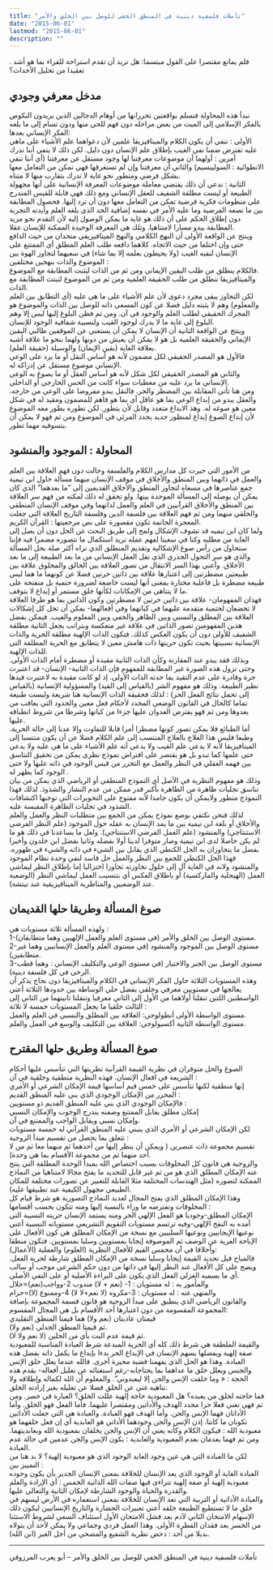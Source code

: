 ```yaml
---
title: "تأملات فلسفية دينية في المنطق الخفي للوصل بين الخلق والأمر"
date: "2015-06-01"
lastmod: "2015-06-01"
description: ""
---
```

. فلم يمانع مقتصرا على القول مبتسما: هل تريد أن تقدم استراحة للقراء بما هو أشد تعقيدا من تحليل الأحداث؟

## **مدخل معرفي وجودي**

نبدأ هذه المحاولة فنسلم بواقعتين تحررانها من أوهام الدجالين الذين يريدون النكوص بالفكر الإسلامي إلى الميت من بعض مراحله دون فهم للحي منها ودون تسام إلى ما بلغه الفكر الإنساني بعدها:  
الأولى : ننفي أن يكون الكلام والميتافيزيقا علمين لأن دعواهما علم الأشياء على ماهي عليه تفترض ضمنا نفي الغيب بإطلاق علم الإنسان دون دليل. لكن ذلك لا ينفي أننا ندرك أمرين : أولهما أن موضوعات معرفتنا لها وجود مستقل عن معرفتنا (أي أننا ننفي الانطوائية : السوليبسيم) والثاني أن معرفتنا وإن لم تستغرقها فهي تمكن من التعامل معها بشكل فرضي ومتطور نحو غاية لا تدرك بتقارب منها لا متناه.  
الثانية : ندعي أن ذلك يقتضي معاملة موضوعات المعرفة الإنسانية على أنها مجهولة الطبيعة أو ليست مطلقة الشفيف للعقل الإنساني ومع ذلك فهي قابلة للقيس المتدرج على منظومات فكرية فرضية تمكن من التعامل معها دون أن ترد إليها. فحصول المطابقة بين ما تضعه الفرضية وما عليه الأمر في نفسه إضافية الحد الذي بلغه العلم وأيدته التجربة دون إطلاق الحكم على أن ذلك هو غاية ما يمكن الوصول إليه لأن التقدم نحو مزيد المطابقة يبدو مسارا لامتناهيا. وتلك هي المعرفة الوحيدة الممكنة للإنسان عقلا.  
وينتج عن الواقعة الأولى أن النهج الكلامي والنهج الميتافيزيقي متحدان من حيث الدافع حتى وإن اختلفا من حيث الاتجاه. كلاهما دافعه طلب العلم المطلق أي الممتنع على الإنسان لنفيه الغيب (ولا يحيطون بعلمه إلا بما شاء) في سعيهما لتجاوز الهوة بين الموضوع والذات بنهجين مختلفين :  
فالكلام ينطلق من طلب اليقين الإيماني ومن ثم من الذات ليثبت المطابقة مع الموضوع.  
والميتافيزيقا تنطلق من طلب الحقيقة العلمية ومن ثم من الموضوع لتبتث المطابقة مع الذات.  
لكن التجاوز يبقى مجرد دعوى لأن علم الأشياء على ما هي عليه (أي التطابق بين العلم والمعلوم) وهم لا يثبته دليل فضلا عن كون المسعى ذاته للوصل بين الذات والموضوع هو المحرك الحقيقي لطلب العلم والوجود في آن. ومن ثم فظن البلوغ إليها ليس إلا وهم البلوغ إلى غاية ما لا يدرك لوجود الغيب ولنسبية شفافية الوجود للإنسان.  
وينتج عن الواقعة الثانية أن الإنسان لا يمكن أن يستغني عن الموقفين طالبي اليقين الإيماني والحقيقة العلمية بل هو لا يمكن أن يعيش من دونها ولهما بنحو ما علاقة أشبه بعلاقة الغاية (يقين الإيمان) والوسيلة (حقيقة العلم).  
فالأول هو المصدر الحقيقي لكل مضمون لأنه هو أساس النقل أو ما يرد على الوعي الإنساني موضوع مستقل عن إدراكه له.  
والثاني هو المصدر الحقيقي لكل شكل لأنه هو أساس العقل أو ما يصوغ به الوعي الإنساني ما يرد عليه من معطيات سواء كانت من الحس الخارجي أو الداخلي.  
ومن هنا تأتي المقابلة بين المضطر والحر. فالنقل يبدو مفروضا على الوعي من خارجه. والعقل يبدو من إبداع الوعي بما هو عاقل أي بما هو فاهم للمضمون ومقيد له في شكل معين هو صوغه له. وهذ الابداع متعدد وقابل لأن يتطور. لكن تطوره يطور معه الموضوع لأن إبداع الصوغ إبداع لمنظور جديد يجدد المرئي في الموضوع ومن ثم فهو لا يمكن أن يتسوفيه مهما تطور.

## **المحاولة : الموجود والمنشود**

من الأمور التي حيرت كل مدارس الكلام والفلسفة وحالت دون فهم العلاقة بين العلم والعمل في ذاتهما وبين المنطق والأخلاق في موقف الإنسان منهما مسألة حاول ابن تيمية جمع عناصرها في مسعاه لتجاوز المنطق والأخلاق القديمين إلى “ما بعدهما” الذي كان يمكن أن يوصله إلى المسألة الموحدة بينها. ولو تحقق له ذلك لمكنه من فهم سر العلاقة بين المنطق والأخلاق القرآنيين في العلم والعمل لذاتهما وفي موقف الإنسان المنطقي والخلقي منهما ومن ثم فهم العلاقة بين فلسفة الدين وفلسفة التاريخ العلاقة التي جعلت المعجزة الخاتمة تكون مقصورة على نص مرجعيتها : القرآن الكريم.  
ولما كان ابن تيميه قد تشوف الإشكال ولمح إلى طريق البحث عن الحل دون أن يصل إلى الغاية من مطلبه وكنا في سعينا لفهم عمله نريد استكمال ما نتصوره مضمرا فيه فإننا سنحاول من رأس صوغ الإشكالية وتقديم المنطلق الذي نراه أكثر صلة بحل المسألة والذي هو سر التحول الجذري الذي نقل العقل الإنساني من ما بعد الطبيعة إلى ما بعد الأخلاق. وأعني بهذا السر الانتقال من تصور العلاقة بين الخالق والمخلوق علاقة بين طبيعتين مضطرتين إلى اعتبارها علاقة بين ذاتين حرتين فضلا عن كونهما ما هما ليس طبيعة مضطرة بل فاعلية مختارة بمعنى أنها ليست خاضعة لضرورة حتمية بل منفتحة على ما لا يتناهى من الإمكانات لكأنها خلق مستمر أو إبداع لا يتوقف.  
فهذان المفهومان- علاقة بين ذاتين حرتين لا مضطرتين وكون الذاتين بما هو طرفا العلاقة لا تخضعان لحتمية متقدمة عليهما في كيانهما وفي أفعالهما- يمكن أن تحل كل إشكالات العلاقة بين المطلق والنسبي وبين الظاهر والخفي وبين المعلوم والغيب. فيمكن بفضل هذين المفهومين تصور الذاتين في علاقة غير منعكسة وبتراتب يجعل الثانية مطلقة الشفيف للأولى دون أن يكون العكس كذلك. فتكون الذات الإلهية مطلقة الحرية والذات الإنسانية نسبيتها بحيث تكون حريتها ذات هامش معين لا يتطابق مع الحرية المطلقة التي للذات الإلهية.  
وبذلك فقد يبدو عند المقارنة وكأن الذات الثانية مقيدة أو مضطرة أمام الذات الأولى. وحتى تزول هذه الصورة غير المطابقة للمفهوم فإن الذات الثانية- الإنسان- قد اعتبرت حرة وقادرة على عدم التقيد بما حدته الذات الأولى. إذ لو كانت مقيدة به لاعتبرت قيدها نظير الطبيعة. وذلك هو مفهوم الشر (بالقياس إلى القيد) والمسؤولية الإنسانية (بالقياس إلى تحمل نتائج الفعل الحر) : لذلك فحقيقة الذات الإنسانية هنا شريعة وليست طبيعة تماما كالحال في القانون الوضعي المحدد لأحكام فعل معين والحدود التي يعاقب من يعدوها ومن ثم فهو يفترض العدوان عليها جزءا من كيانها وشرطا من شروط انطباقه عليها.  
أما الطبائع فلا يمكن تصور كونها مضطرا أمرا قابلا للتفاوت وإلا عدنا إلى حالة الحرية. وطبعا فليس هذا العلاج بالعلاج المنتسب إلى علم الكلام فضلا عن أن يكون منتسبا إلى الميتافيزيقا لأنه لا يدعي علم الغيب ولا يدعي أنه علم الأشياء على ما هي عليه ولا يدعي حتى علمها كما تبدو بل هو يقتصر على افتراض نموذج نظري يمكن من تحقيق التناسق بين فهمه العقلي في النظر والعمل مع التحرر من قيس الوجود في ذاته عليها ولا حتى الوجود كما يظهر له .  
وذلك هو مفهوم النظرية في الأصل أي النموذج المنطقي أو الرياضي الذي يمكن من بيان تناسق تجليات ظاهرة من الظاهرة بأكبر قدر ممكن من عدم النشاز والشذوذ. لذلك فهذا النموذج متطور ولايمكن أن يكون جامدا لأنه مفتوح على التحويرات التي توجبها اكتشافات الشذود في تجليات الظاهرة المقيسة عليه.  
لذلك فنحن نكتفي بوضع نموذح يمكن من الجمع بين متطلبات النظر والعمل والعلم والأخلاق أو بلغة ابن تيمية بين ما يمد الإنسان به عقله حول الموجود (علم النظر الفرضي الاستنتاجي) والمنشود (علم العمل الفرضي الاستنتاجي). ولعل ما يساعدنا في ذلك هو ما لم يكن حاصلا لدى ابن تيمية وصار متوفرا لدينا أولا بفضله وثانيا بفضل ابن خلدون وأخيرا بفضل ما يتجاوزان به الحل الكنطي الذي يقابل بين الشيء في ذاته والشيء في ظهوره. فهذا الحل الكنطي للجمع بين النظر والعمل حل فاسد لنفي وحدة نظام الموجود والمنشود ولانه في الغاية آل إلى حلول تجاوزته تجاوزا اختزاليا إما بإطلاق النظر ليماشي العمل (الهيجلية والماركسية) أو باطلاق العكس أي بتنسيب العمل ليماشي النظر (الوضعية عند الوضعيين والمناظرية الميتافيزيقية عند نيتشة).

## **صوغ المسألة وطريقا حلها القديمان**

ولهذه المسألة ثلاثة مستويات هي :  
1-مستوى الوصل بين الخلق والأمر (في مستوى العلم والعمل الإلهيين وهما متطابقان).  
2-مستوى الوصل بين الموجود والمنشود (في مستوى العلم والعمل الإنسانيين وهما غير متطابقين).  
3-مستوى الوصل بين الجبر والاختيار (في مستوى الوعي والتكليف الإنساني : وهما قطب الرحى في كل فلسفة دينية).  
وهذه المستويات الثلاثة حاول الفكر الإنساني في الكلام والميتافيزيقا دون نجاج يذكر أن يعالجها في مستويين معرفي وخلقي بفضل حلي الوساطة بين حدودها الثلاثة أعني الواسطتين اللتين تنقلنا أولاهما من الأول إلى الثاني معرفيا وتنقلنا ثانيتهما من الثاني إلى الثالث خلقيا ما يجعل المستويات خمسة لا ثلاثة :  
مستوى الواسطة الأولى أنطولوجي: العلاقة بين المطلق والنسبي في العلم والعمل.  
مستوى الواسطة الثانية أكسيولوجي: العلاقة بين التكليف والوسع في العمل والعلم.

## **صوغ المسألة وطريق حلها المقترح**

الصوغ والحل متوفران في نظرية القيمة القرآنية نظريتها التي تتأسس عليها أحكام الشريعة في افعال الإنسان. فهذه النظرية منطقية وخلقية في آن :  
إنها منطقية لكنها تتأسس على خمس قيم أساسها قيمة الإمكان الشرعي أو الأمري المحرر من الإمكان الوجودي الذي بني عليه المنطق القديم :  
فالإمكان الوجودي الذي بني عليه المنطق القديم ذو مستويين :  
إمكان مطلق يقابل الممتنع وضمنه يندرج الوجوب والإمكان النسبي  
وإمكان نسبي ويقابل الواجب والممتنع في آن.  
لكن الإمكان الشرعي أو الأمري الذي ينبني عليه المنطق القرآني له خمسة مستويات تتعلق بما يحصل من تقسيم مبدأ الزوجية :  
تقسيم مجموعة ذات عنصرين ( ويمكن أن ينظر إليها من أحدهما ثم منهما معا ثم من لا أحد منهما ثم من مجموعة الأقسام بما هي وحدة).  
والزوجية هي قانون كل المخلوقات بسبب اختصاص الله بمبدأ الوحدة المطلقة التي ينتج عنه الإمكان المطلق الذي هو من ثم غير قابل للتحديد ما يفتح مجالا لامتناهيا من النماذج الممكنة لتصوره (مثل الهندسات المختلفة مثلا القابلة للتعبير عن تصورات مختلفة للمكان الطبيعي مجهول الكيفية عند تطبيقها عليه).  
وهذا الإمكان المطلق الذي يفتح المجال لعديد النماذج التصورية هو شرط قيام كل المخلوقات ونفترضه ما وراء بالنسبة إليها ومنه تتكون بحسب أقسامها :  
الإمكان المطلق-وجوديا هو الفعل الإلهي الحر ومنه يستمد الإنسان حريته النسبية التي أمده به النفخ الإلهي-وفيه ترتسم مستويات التقويم التشريعي مستوياته النسبية أعني نوعيها الإيجابيين ونوعيها السلبيين مع نسخة من الإمكان المطلق هي كون الأفعال على الإباحة العرية عن الوصف ثم الموصوفة إيجابا بمستويين وسلبا بمستويين. فتكون منطقا وأخلاقا في آن مخمس القيم للأفعال النظرية (العلوم) والعملية (الأعمال):  
فالمباح قبل تحديد القيمة إيجابا وسلبا نسخة من الإمكان المطلق شارطة لحرية الفعل. ويصح على كل الأفعال عند النظر إليها في ذاتها من دون حكم الشرعي موجب أو سالب أي ما يسميه الغزلي الفعل الذي يكون على البراءة الأصلية أو على النفي الأصلي.  
والمأمور به : له مستويان : 1- (نعم + لا) مندوب 2-وواجب(نعم)=حلال  
والمنهي عنه : له مستويان : 3-مكروه (لا نعم+لا لا) 4-وممنوع (لا)=حرام  
والقانون الرياضي الذي ينطبق على مبدأ الزوجية هو قانون قسمة المجموعة بإضافة المجموعة المقسومة من دون اعتبارها أحد الأقسام بل هي المجال المقسوم:  
قيمتان عاديتان (نعم ولا) هما قيمتا المنطق التقليدي  
ثم قيمتا المنطق الجدلي (نعم ولا).  
ثم قيمة عدم البت بأي من الحلين (لا نعم ولا لا).  
والقيمة الملطقة هي شرط ذلك كله أي الحرية المبدعة شرط العبادة المناسبة للمعبودية صفة إلهية وبفضلها يسهم الإنسان في الإبداع الحر بدءا بإبداع ما يكمل ذاته بفضل هذه العبادة. وهذا هو الحل الذي يفهمنا قضية محيرة أخرى. فالله عندما يعلل خلق الإنس والجنس ويعلل خلق ما عداهما بما يحتاجانه-رغم استغنائه عن تعليل أفعاله- يقدم هذه الحجة : « وما خلقت الإنس والجن إلا ليعبدوني”. والمعلوم أن الله لكماله وإطلاقه ولا تناهيه غني عن الخلق فضلا عن تعليله بغير إرادته الخلق.  
فما حاجته لخلق من يعبده؟ هل المعبودية حاجة إلهية عللت الخلق؟ العبارة في حصر. ومن ثم فهي تعني فعلا حرا محدد الهدف والأداتين ومقتصرا عليهما. فأما الفعل فهو الخلق. وأما الأداتان فهما الإنس والجن. وأما الهدف فهو العبادة. والعبادة هي التي جعلت الأداتين تكونان ما كانتا. إذن الإنس والجن وجودهما الأداتي هو العابدية أي إن فعل خلقهما هو معبودية الله : فيكون الكلام وكأنه يعني أن الإنس والجن يخلقان بمعبودية الله وبعابديتهما. ومن ثم فهما يعدمان بعدم المعبودية والعابدية : يكون الإنس والجن عدمين في حالة عدم العبادة.  
لكن ما العبادة التي هي عين وجود العابد الوجود الذي هو معبودية إلهية؟ لا بد هنا من التمييز بين :  
العبادة الغاية أو الوجود الذي يعد الإنسان للخلافة بمعنى الإنسان الجدير بأن يكون وجوده معبودية إلهية أو صفة إلهية تتراءى فيها صفات الله الذاتية الخمس : أي الإرادة والعلم والقدرة والحياة والوجود الشارطة لإمكان الثانية والتعالي عليها.  
والعبادة الأداتية أو التربية التي تعد الإنسان للخلافة بمعنى استعماره في الأرض ليسهم في خلق ما لا تستطيع الطبيعة خلقه أعني تعبيرات الحضارة والتاريخ الإنسانيين ليكون ذلك الإسهام الامتحان الثاني لآدم بعد فشل الامتحان الأول استئناف السعي لشروط الاستثنا من الخسر بعد فقدان الفطرة الأولى. وهذا العمل فردي وجماعي ولا يمكن لأحد أن يتولاه بديلا من أحد : دحض نظرية الشفيع والمضحي من أجل الغير (ابن الله).

---

تأملات فلسفية دينية في المنطق الخفي للوصل بين الخلق والأمر – أبو يعرب المرزوقي

###